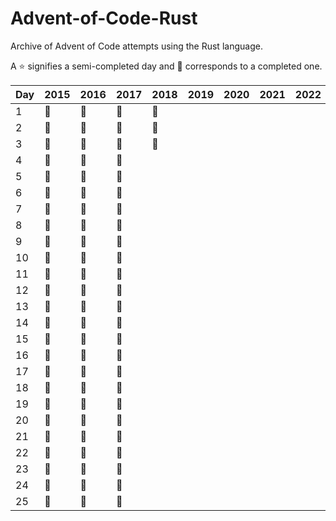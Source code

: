 # Advent-of-Code-Rust
Archive of Advent of Code attempts using the Rust language.

 A :star: signifies a semi-completed day and :star2: corresponds to a completed one.

| Day | 2015    | 2016    | 2017    | 2018    | 2019    | 2020    | 2021    | 2022    | 2023    |
|-----|---------|---------|---------|---------|---------|---------|---------|---------|---------|
| 1   | :star2: | :star2: | :star2: | :star2: |         |         |         |         |         |
| 2   | :star2: | :star2: | :star2: | :star2: |         |         |         |         |         |
| 3   | :star2: | :star2: | :star2: | :star2: |         |         |         |         |         |
| 4   | :star2: | :star2: | :star2: |         |         |         |         |         |         |
| 5   | :star2: | :star2: | :star2: |         |         |         |         |         |         |
| 6   | :star2: | :star2: | :star2: |         |         |         |         |         |         |
| 7   | :star2: | :star2: | :star2: |         |         |         |         |         |         |
| 8   | :star2: | :star2: | :star2: |         |         |         |         |         |         |
| 9   | :star2: | :star2: | :star2: |         |         |         |         |         |         |
| 10  | :star2: | :star2: | :star2: |         |         |         |         |         |         |
| 11  | :star2: | :star2: | :star2: |         |         |         |         |         |         |
| 12  | :star2: | :star2: | :star2: |         |         |         |         |         |         |
| 13  | :star2: | :star2: | :star2: |         |         |         |         |         |         |
| 14  | :star2: | :star2: | :star2: |         |         |         |         |         |         |
| 15  | :star2: | :star2: | :star2: |         |         |         |         |         |         |
| 16  | :star2: | :star2: | :star2: |         |         |         |         |         |         |
| 17  | :star2: | :star2: | :star2: |         |         |         |         |         |         |
| 18  | :star2: | :star2: | :star2: |         |         |         |         |         |         |
| 19  | :star2: | :star2: | :star2: |         |         |         |         |         |         |
| 20  | :star2: | :star2: | :star2: |         |         |         |         |         |         |
| 21  | :star2: | :star2: | :star2: |         |         |         |         |         |         |
| 22  | :star2: | :star2: | :star2: |         |         |         |         |         |         |
| 23  | :star2: | :star2: | :star2: |         |         |         |         |         |         |
| 24  | :star2: | :star2: | :star2: |         |         |         |         |         |         |
| 25  | :star2: | :star2: | :star2: |         |         |         |         |         |         |
